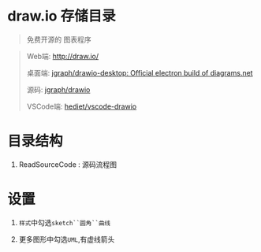 # draw.io 存储目录

> 免费开源的 图表程序

> Web端: http://draw.io/
>
> 桌面端: [jgraph/drawio-desktop: Official electron build of diagrams.net](https://github.com/jgraph/drawio-desktop)
>
> 源码: [jgraph/drawio](https://github.com/jgraph/drawio)
>
> VSCode端: [hediet/vscode-drawio](https://github.com/hediet/vscode-drawio)

# 目录结构

1. ReadSourceCode : 源码流程图

# 设置

1. `样式`中勾选`sketch``圆角``曲线`

2. 更多图形中勾选`UML`,有虚线箭头





